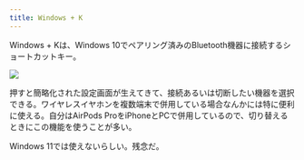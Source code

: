 ```yaml
---
title: Windows + K
---
```

Windows + Kは、Windows 10でペアリング済みのBluetooth機器に接続するショートカットキー。

![](https://lh3.googleusercontent.com/docs/ADP-6oGAFAb8p2Nb1r0dU7DQ6XQ09EN1Ja0stvdaEghizBsivW3ByztMSb4B0j4Dze76RhLqL1sr574NMPUgzgEb-X_Z56lb_3Fo_G77kzvHDXcmsrYhuzBTyOXekkWLfZCJYszvXiIa_cvWXhLtEhP9FDNNlDG3y4aYuYMl-OLqko4hyT-dOczoCeVu5ZTLNkCX6_EuV794YhSL4dfQ-RnBIg826ty2ussH98Fw0xini2r_dyjD6WFDpLxTQr8ESmjcalnrDTvABTSNsxCP-gU0U9VEd64XCRbkbTodcUnLuO3ZhfAiChXthlSmbAVG_nIlqcY0GSYqo2sb9XsYwgKLtxSmzGVIiL5dX_g5TSl96tIOj_zC67I9Zp8Db88Pw6V0s3RgRUZM0mGzPPYsXlAosAuXN13Jgl84geY4rHmk_hdyZ22nI_xJY-Fh6Qn_oqWv1FK2aKGjwFJAcByZbcl8mQZ_uZlLUSOHo9BnV4mkUaJhsAEgPuFZurDrk6NSb_-mTs5flZldAnp-l5Af5Y-BP0CTLYZJlqik0kbH30zKUFAYc-uzmwcNN5tkgR5ehMDiGr1fWsoXToICbq-X4luZd4XWgYh4mBsmbehRUI48Q3YiKbIZApb5XxmQUo6ijwWNGsJqx7mS9_tsmC2EP57Ath0KnYf6WecTAveiuoGFlxuMNhwu_5frrQhYWbqzzodqqaLd9hkR8lbtM8IZD6RqvAnXJ0VBbhLTpBB7ytw0GftxY8Gp22ltbr9EVZHe8NG_BNtozbcaR01rcsKsGjkLIlhHZ2vBkL02BhrAgoZJWeUjpgIqqydwzt91PSiBmSQTU2hDRfxpOgQaFhzcZZaj0VkzkSRo6vUP1XeKjcqX8x72uMxam7sgTTyuylKizBofAn9ls3ERmfKT6g8A2qa5Dol_tnw1uQRq9QpostUI5OHxm7BpuhFs7EL2gU9qG28zGW2uEoEEUxCLw1UIR6wmvLXGqa77MWFAyqUcwdtlg4YuppEo5NwulQrfWrEOtjYo3Wme8PvDyVV7w_oF7PcJt3v0tgWZ7a0Mq_9rUAqaAvP0VCMLiduxM2aAreSMXswN2nTBsk_I0aBH2_PBhYgupHaOHknmXyj15F-mCGekXa5_Tbr2s-CjXDXkyXzoOb9ueNeWZ0EbINWoX8_cI763JxEG23rQCP06kny1z7hwIcI8S6zKce2lu_542yV2qLTwZF1yoBsU_G4nfIpDud7GRiA3WmzAa8IfujZkOKaTRmmk8N6z)

押すと簡略化された設定画面が生えてきて、接続あるいは切断したい機器を選択できる。ワイヤレスイヤホンを複数端末で併用している場合なんかには特に便利に使える。自分はAirPods ProをiPhoneとPCで併用しているので、切り替えるときにこの機能を使うことが多い。

Windows 11では使えないらしい。残念だ。
